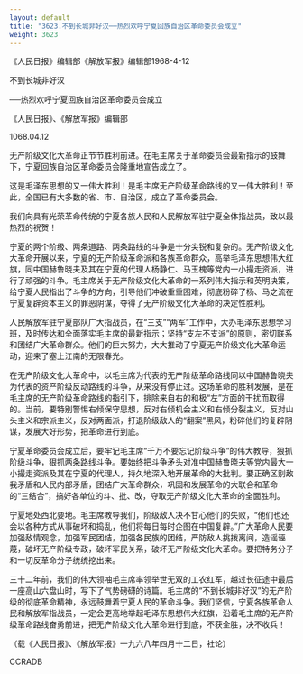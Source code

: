 ```yaml
---
layout: default
title: "3623.不到长城非好汉──热烈欢呼宁夏回族自治区革命委员会成立"
weight: 3623
---
```


《人民日报》编辑部《解放军报》编辑部1968-4-12

不到长城非好汉

──热烈欢呼宁夏回族自治区革命委员会成立

《人民日报》、《解放军报》编辑部

1068.04.12

无产阶级文化大革命正节节胜利前进。在毛主席关于革命委员会最新指示的鼓舞下，宁夏回族自治区革命委员会隆重地宣告成立了。

这是毛泽东思想的又一伟大胜利！是毛主席无产阶级革命路线的又一伟大胜利！至此，全国已有大多数的省、市、自治区，成立了革命委员会。

我们向具有光荣革命传统的宁夏各族人民和人民解放军驻宁夏全体指战员，致以最热烈的祝贺！

宁夏的两个阶级、两条道路、两条路线的斗争是十分尖锐和复杂的。无产阶级文化大革命开展以来，宁夏的无产阶级革命派和各族革命群众，高举毛泽东思想伟大红旗，同中国赫鲁晓夫及其在宁夏的代理人杨静仁、马玉槐等党内一小撮走资派，进行了顽强的斗争。毛主席关于无产阶级文化大革命的一系列伟大指示和英明决策，给宁夏人民指出了斗争的方向，引导他们冲破重重困难，彻底粉碎了杨、马之流在宁夏复辟资本主义的罪恶阴谋，夺得了无产阶级文化大革命的决定性胜利。

人民解放军驻宁夏部队广大指战员，在“三支”“两军”工作中，大办毛泽东思想学习班，及时传达和全面落实毛主席的最新指示；坚持“支左不支派”的原则，密切联系和团结广大革命群众。他们的巨大努力，大大推动了宁夏无产阶级文化大革命运动，迎来了塞上江南的无限春光。

在无产阶级文化大革命中，以毛主席为代表的无产阶级革命路线同以中国赫鲁晓夫为代表的资产阶级反动路线的斗争，从来没有停止过。这场革命的胜利发展，是在毛主席的无产阶级革命路线的指引下，排除来自右的和极“左”方面的干扰而取得的。当前，要特别警惕右倾保守思想，反对右倾机会主义和右倾分裂主义，反对山头主义和宗派主义，反对两面派，打退阶级敌人的“翻案”黑风，粉碎他们的复辟阴谋，发展大好形势，把革命进行到底。

宁夏革命委员会成立后，要牢记毛主席“千万不要忘记阶级斗争”的伟大教导，狠抓阶级斗争，狠抓两条路线斗争。要始终把斗争矛头对准中国赫鲁晓夫等党内最大一小撮走资派及其在宁夏的代理人，持久地深入地开展革命的大批判。要正确区别敌我矛盾和人民内部矛盾，团结广大革命群众，巩固和发展革命的大联合和革命的“三结合”，搞好各单位的斗、批、改，夺取无产阶级文化大革命的全面胜利。

宁夏地处西北要地。毛主席教导我们，阶级敌人决不甘心他们的失败，“他们也还会以各种方式从事破坏和捣乱，他们将每日每时企图在中国复辟。”广大革命人民要加强敌情观念，加强军民团结，加强各民族的团结，严防敌人挑拨离间，造谣诬蔑，破坏无产阶级专政，破坏军民关系，破坏无产阶级文化大革命。要把特务分子和一切反革命分子统统挖出来。

三十二年前，我们的伟大领袖毛主席率领举世无双的工农红军，越过长征途中最后一座高山六盘山时，写下了气势磅礴的诗篇。毛主席的“不到长城非好汉”的无产阶级的彻底革命精神，永远鼓舞着宁夏人民的革命斗争。我们坚信，宁夏各族革命人民和解放军指战员，一定会更高地举起毛泽东思想伟大红旗，沿着毛主席的无产阶级革命路线奋勇前进，把无产阶级文化大革命进行到底，不获全胜，决不收兵！

（载《人民日报》、《解放军报》一九六八年四月十二日，社论）

CCRADB


